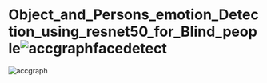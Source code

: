 # Object_and_Persons_emotion_Detection_using_resnet50_for_Blind_people![accgraphfacedetect](https://user-images.githubusercontent.com/35497843/173208772-7003e87c-fff7-4042-9c40-5d0a38646834.png)
![accgraph](https://user-images.githubusercontent.com/35497843/173208773-9fa1059f-2d0d-4978-b282-25f648969300.png)
